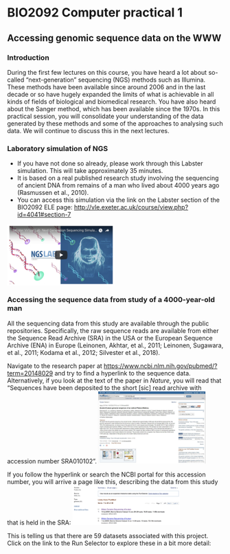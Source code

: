 # BIO2092 Computer practical 1
## Accessing genomic sequence data on the WWW

### Introduction
During the first few lectures on this course, you have heard a lot about so-called “next-generation” sequencing (NGS)
methods such as Illumina. These methods have been available since around 2006 and in the last decade or so have hugely
expanded the limits of what is achievable in all kinds of fields of biological and biomedical research. You have also
heard about the Sanger method, which has been available since the 1970s.
In this practical session, you will consolidate your understanding of the data generated by these methods and some
of the approaches to analysing such data. We will continue to discuss this in the next lectures.

### Laboratory simulation of NGS 
* If you have not done so already, please work through this Labster simulation. This will take approximately 35 minutes. 
* It is based on a real published research study involving the sequencing of ancient DNA from remains of a man who lived about 4000 years ago (Rasmussen et al., 2010). 
* You can access this simulation via the link on the Labster section of the BIO2092 ELE page: http://vle.exeter.ac.uk/course/view.php?id=4041#section-7
<img src="labster.png" alt="alt text" width="250" align='middle'>
      
### Accessing the sequence data from study of a 4000-year-old man
All the sequencing data from this study are available through the public repositories. Specifically, the raw sequence reads are available from either the Sequence Read Archive (SRA) in the USA or the European Sequence Archive (ENA) in Europe (Leinonen, Akhtar, et al., 2011; Leinonen, Sugawara, et al., 2011; Kodama et al., 2012; Silvester et al., 2018).

Navigate to the research paper at https://www.ncbi.nlm.nih.gov/pubmed/?term=20148029 and try to find a hyperlink to the sequence data. Alternatively, if you look at the text of the paper in *Nature*, you will read that “Sequences have been deposited to the short [sic] read archive with accession number SRA010102”. 
<img src="palaeo-eskimo-paper.JPG" alt="alt text" width="250">

If you follow the hyperlink or search the NCBI portal for this accession number, you will arrive a page like this, describing the data from this study that is held in the SRA:
<img src="palaeo-eskimo-paper-sra.png" alt="alt text" width="250">

This is telling us that there are 59 datasets associated with this project. Click on the link to the Run Selector to explore these in a bit more detail:

